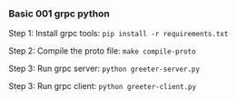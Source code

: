 ### Basic 001 grpc python 


Step 1: Install grpc tools: `pip install -r requirements.txt`

Step 2: Compile the proto file: `make compile-proto`

Step 3: Run grpc server: `python greeter-server.py`

Step 3: Run grpc client: `python greeter-client.py`
